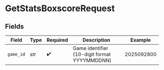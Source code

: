 # GetStatsBoxscoreRequest


## Fields

| Field                                        | Type                                         | Required                                     | Description                                  | Example                                      |
| -------------------------------------------- | -------------------------------------------- | -------------------------------------------- | -------------------------------------------- | -------------------------------------------- |
| `game_id`                                    | *str*                                        | :heavy_check_mark:                           | Game identifier (10-digit format YYYYMMDDNN) | 2025092800                                   |